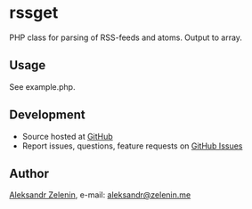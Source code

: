 # rssget

PHP class for parsing of RSS-feeds and atoms. Output to array.

## Usage

See example.php.

## Development

- Source hosted at [GitHub](https://github.com/zelenin/rssget)
- Report issues, questions, feature requests on [GitHub Issues](https://github.com/zelenin/rssget/issues)

## Author

[Aleksandr Zelenin](https://github.com/zelenin/), e-mail: [aleksandr@zelenin.me](mailto:aleksandr@zelenin.me)